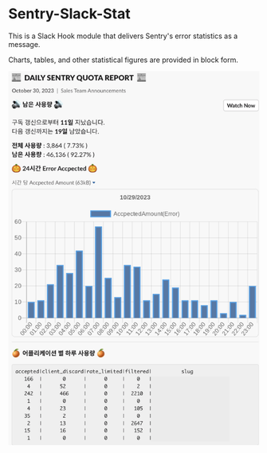 # Sentry-Slack-Stat

This is a Slack Hook module that delivers Sentry's error statistics as a message.

Charts, tables, and other statistical figures are provided in block form.

<img src="./assets/example.png">
